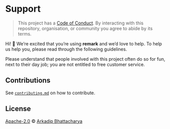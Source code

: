 # Support

> This project has a [Code of Conduct](https://github.com/darkmatter18/WhatsThere/blob/master/CODE_OF_CONDUCT.md).
> By interacting with this repository, organisation, or community you agree to
> abide by its terms.

Hi!  👋
We’re excited that you’re using **remark** and we’d love to help.
To help us help you, please read through the following guidelines.

Please understand that people involved with this project often do so for fun,
next to their day job; you are not entitled to free customer service.

## Contributions

See [`contributing.md`](https://github.com/darkmatter18/WhatsThere/blob/master/CONTRIBUTING.md) on how to contribute.

## License

[Apache-2.0](https://github.com/darkmatter18/WhatsThere/blob/master/LICENSE) © [Arkadip Bhattacharya](https://github.com/darkmatter18)
